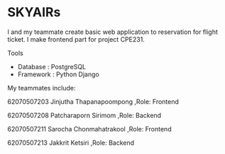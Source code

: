 # SKYAIRs
I and my teammate create basic web application to reservation for flight ticket. I make frontend part for project CPE231.

Tools
- Database : PostgreSQL
- Framework : Python Django

My teammates include:

  62070507203 Jinjutha Thapanapoompong ,Role: Frontend
  
  62070507208 Patcharaporn Sirimom ,Role: Backend
  
  62070507211 Sarocha Chonmahatrakool ,Role: Frontend
  
  62070507213 Jakkrit Ketsiri ,Role: Backend
